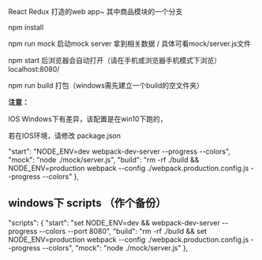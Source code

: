 React Redux 打造的web app~ 其中商品模块的一个分支

npm install 

npm run mock   启动mock server 拿到相关数据 / 具体可看mock/server.js文件

npm start 后浏览器会自动打开（请在手机或浏览器手机模式下浏览）
localhost:8080/

npm run build 打包（windows需先建立一个build的空文件夹）

**注意：** 

IOS Windows下有差异，该配置是在win10下跑的，

若在IOS环境，请修改 package.json

"start": "NODE_ENV=dev webpack-dev-server --progress --colors",
  "mock": "node ./mock/server.js",
  "build": "rm -rf ./build && NODE_ENV=production webpack --config ./webpack.production.config.js --progress --colors"
},

## windows下 scripts （作个备份）

"scripts": {
  "start": "set NODE_ENV=dev && webpack-dev-server --progress --colors --port 8080",
  "build": "rm -rf ./build && set NODE_ENV=production webpack --config ./webpack.production.config.js --progress --colors",
  "mock": "node ./mock/server.js"
},
